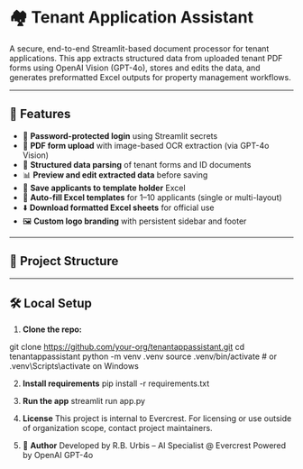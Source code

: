 # 🏘️ Tenant Application Assistant

A secure, end-to-end Streamlit-based document processor for tenant applications. This app extracts structured data from uploaded tenant PDF forms using OpenAI Vision (GPT-4o), stores and edits the data, and generates preformatted Excel outputs for property management workflows.

---
## 🚀 Features

- 🔐 **Password-protected login** using Streamlit secrets
- 📄 **PDF form upload** with image-based OCR extraction (via GPT-4o Vision)
- 🧠 **Structured data parsing** of tenant forms and ID documents
- 📊 **Preview and edit extracted data** before saving
- 📁 **Save applicants to template holder** Excel
- 🧾 **Auto-fill Excel templates** for 1–10 applicants (single or multi-layout)
- ⬇️ **Download formatted Excel sheets** for official use
- 🖼️ **Custom logo branding** with persistent sidebar and footer
---

## 📁 Project Structure
---

## 🛠️ Local Setup

1. **Clone the repo:**

git clone https://github.com/your-org/tenantappassistant.git
cd tenantappassistant
python -m venv .venv
source .venv/bin/activate  # or .venv\Scripts\activate on Windows

2. **Install requirements**
pip install -r requirements.txt

3. **Run the app**
streamlit run app.py

5. **License**
This project is internal to Evercrest. For licensing or use outside of organization scope, contact project maintainers.

7. 👤 **Author**
Developed by R.B. Urbis – AI Specialist @ Evercrest
Powered by OpenAI GPT-4o
